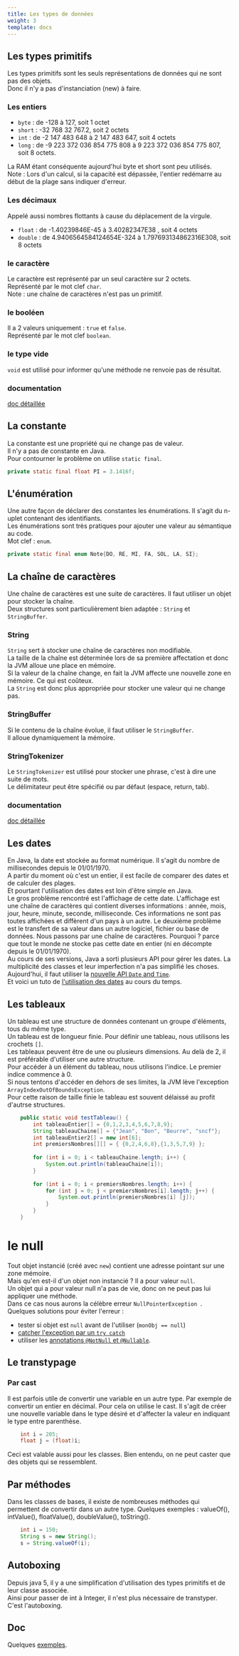 ```yaml
---
title: Les types de données
weight: 3
template: docs
---
```


## Les types primitifs
Les types primitifs sont les seuls représentations de données qui ne sont pas des objets.  
Donc il n'y a pas d'instanciation (new) à faire.  

### Les entiers
* `byte` : de -128 à 127, soit 1 octet
* `short` : -32 768 32 767.2, soit 2 octets
* `int` : de -2 147 483 648 à 2 147 483 647, soit 4 octets
* `long` : de -9 223 372 036 854 775 808 à 9 223 372 036 854 775 807, soit 8 octets.  

La RAM étant conséquente aujourd'hui byte et short sont peu utilisés.  
Note : Lors d'un calcul, si la capacité est dépassée, l'entier redémarre au début de la plage sans indiquer d'erreur.  

### Les décimaux
Appelé aussi  nombres flottants à cause du déplacement de la virgule. 
* `float` : de -1.40239846E-45 à 3.40282347E38 , soit 4 octets
* `double` : de 4.9406564584124654E-324 à 1.797693134862316E308, soit 8 octets

### le caractère
Le caractère est représenté par un seul caractère sur 2 octets.  
Représenté par le mot clef `char`.  
Note : une chaîne de caractères n'est pas un primitif.  

### le booléen
Il a 2 valeurs uniquement : `true` et `false`.  
Représenté par le mot clef `boolean`.  

### le type vide
`void` est utilisé pour informer qu'une méthode ne renvoie pas de résultat.  

### documentation
[doc détaillée](http://anisfrikha.developpez.com/tutoriel/java/types-primitifs/)

## La constante
La constante est une propriété qui ne change pas de valeur.  
Il n'y a pas de constante en Java.  
Pour contourner le problème on utilise `static final`.  
``` java
private static final float PI = 3.1416f;
```

## L'énumération
Une autre façon de déclarer des constantes les énumérations. Il s'agit du n-uplet contenant des identifiants.  
Les énumérations sont très pratiques pour ajouter une valeur au sémantique au code.  
Mot clef : `enum`.  
``` java
private static final enum Note{DO, RE, MI, FA, SOL, LA, SI};
```

## La chaîne de caractères
Une chaîne de caractères est une suite de caractères. Il faut utiliser un objet pour stocker la chaîne.  
Deux structures sont particulièrement bien adaptée : `String` et `StringBuffer`.

### String
`String` sert à stocker une chaîne de caractères non modifiable.  
La taille de la chaîne est déterminée lors de sa première affectation et donc la JVM alloue une place en mémoire.  
Si la valeur de la chaîne change, en fait la JVM affecte une nouvelle zone en mémoire. Ce qui est coûteux.  
La `String` est donc plus appropriée pour stocker une valeur qui ne change pas.  

### StringBuffer
Si le contenu de la chaîne évolue, il faut utiliser le `StringBuffer`.  
Il alloue dynamiquement la mémoire.

### StringTokenizer
Le `StringTokenizer` est utilisé pour stocker une phrase, c'est à dire une suite de mots.  
Le délimitateur peut être spécifié ou par défaut (espace, return, tab).  

### documentation
[doc détaillée](http://jca.developpez.com/tutoriel/java/string/#LI)

## Les dates
En Java, la date est stockée au format numérique. Il s'agit du nombre de millisecondes depuis le 01/01/1970.  
A partir du moment où c'est un entier, il est facile de comparer des dates et de calculer des plages.  
Et pourtant l'utilisation des dates est loin d'être simple en Java.  
Le gros problème rencontré est l'affichage de cette date. L'affichage est une chaîne de caractères qui contient diverses informations : année, mois, jour, heure, minute, seconde, milliseconde. Ces informations ne sont pas toutes affichées et diffèrent d'un pays à un autre. 
Le deuxième problème est le transfert de sa valeur dans un autre logiciel, fichier ou base de données. Nous passons par une chaîne de caractères. Pourquoi ? parce que tout le monde ne stocke pas cette date en entier (ni en décompte depuis le 01/01/1970).  
Au cours de ses versions, Java a sorti plusieurs API pour gérer les dates. La multiplicité des classes et leur imperfection n'a pas simplifié les choses.  
Aujourd'hui, il faut utiliser la [nouvelle API `Date` and `Time`](http://soat.developpez.com/tutoriels/java/time-date-java8/).    
Et voici un tuto de [l'utilisation des dates](https://www.jmdoudoux.fr/java/dej/chap-utilisation_dates.htm) au cours du temps.  

## Les tableaux
Un tableau est une structure de données contenant un groupe d'éléments, tous du même type.  
Un tableau est de longueur finie.
Pour définir une tableau, nous utilisons les crochets `[]`.  
Les tableaux peuvent être de une ou plusieurs dimensions. Au delà de 2, il est préférable d'utiliser une autre structure.   
Pour accéder à un élément du tableau, nous utilisons l'indice. Le premier indice commence à 0.   
Si nous tentons d'accéder en dehors de ses limites, la JVM lève l'exception `ArrayIndexOutOfBoundsException`.  
Pour cette raison de taille finie le tableau est souvent délaissé au profit d'autrse structures.  

```java
	public static void testTableau() {
		int tableauEntier[] = {0,1,2,3,4,5,6,7,8,9};
		String tableauChaine[] = {"Jean", "Bon", "Beurre", "sncf"};
		int tableauEntier2[] = new int[6];
		int premiersNombres[][] = { {0,2,4,6,8},{1,3,5,7,9} };
		
		for (int i = 0; i < tableauChaine.length; i++) {
			System.out.println(tableauChaine[i]);
		}
		
		for (int i = 0; i < premiersNombres.length; i++) {
			for (int j = 0; j < premiersNombres[i].length; j++) {
				System.out.println(premiersNombres[i] [j]);
			}
		}
	}
```
# le null
Tout objet instancié (créé avec `new`) contient une adresse pointant sur une zone mémoire.  
Mais qu'en est-il d'un objet non instancié ? Il a pour valeur `null`.  
Un objet qui a pour valeur null n'a pas de vie, donc on ne peut pas lui appliquer une méthode.  
Dans ce cas nous aurons la célèbre erreur `NullPointerException `.  
Quelques solutions pour éviter l'erreur :
* tester si objet est `null` avant de l'utiliser (`monObj == null`)
* [catcher l'exception par un `try catch`](exception.md)
* utiliser les [annotations `@NotNull` et `@Nullable`](https://blog.octo.com/comment-ne-plus-avoir-de-nullpointerexception-en-java/).  

## Le transtypage
### Par cast
Il est parfois utile de convertir une variable en un autre type. Par exemple de convertir un entier en décimal. 
Pour cela on utilise le cast. 
Il s'agit de créer une nouvelle variable dans le type désiré et d'affecter la valeur en indiquant le type entre parenthèse. 
```java
	int i = 205;
	float j = (float)i;
```
Ceci est valable aussi pour les classes. 
Bien entendu, on ne peut caster que des objets qui se ressemblent.  

## Par méthodes
Dans les classes de bases, il existe de nombreuses méthodes qui permettent de convertir dans un autre type. 
Quelques exemples : valueOf(), intValue(), floatValue(), doubleValue(), toString().  
```java
	int i = 150;
	String s = new String();
	s = String.valueOf(i);
```

## Autoboxing
Depuis java 5, il y a une simplification d'utilisation des types primitifs et de leur classe associée.  
Ainsi pour passer de int à Integer, il n'est plus nécessaire de transtyper. 
C'est l'autoboxing.

## Doc
Quelques [exemples](http://progjava.blogspot.fr/2011/03/le-transtypage-en-java.html).  


